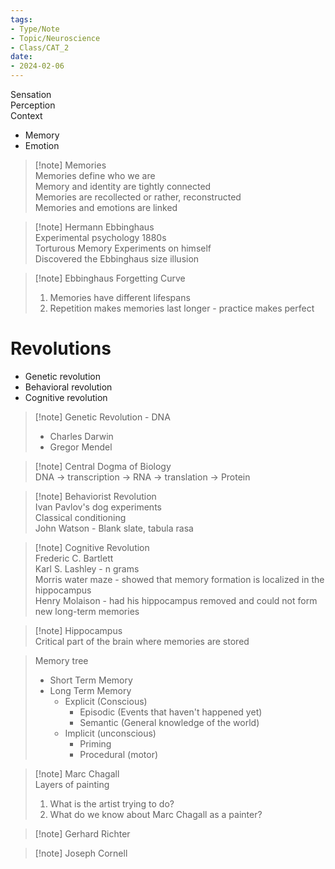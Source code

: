 ```yaml
---
tags:  
- Type/Note  
- Topic/Neuroscience  
- Class/CAT_2  
date:  
- 2024-02-06  
---
```

  
Sensation  
Perception  
Context  
- Memory  
- Emotion  
  
> [!note] Memories  
> Memories define who we are  
> Memory and identity are tightly connected  
> Memories are recollected or rather, reconstructed  
> Memories and emotions are linked  
  
> [!note] Hermann Ebbinghaus  
> Experimental psychology 1880s  
> Torturous Memory Experiments on himself  
> Discovered the Ebbinghaus size illusion  
  
> [!note] Ebbinghaus Forgetting Curve  
> 1. Memories have different lifespans  
> 2. Repetition makes memories last longer - practice makes perfect  
  
# Revolutions  
- Genetic revolution  
- Behavioral revolution  
- Cognitive revolution  
  
> [!note] Genetic Revolution - DNA  
> - Charles Darwin  
> - Gregor Mendel  
  
> [!note] Central Dogma of Biology  
> DNA -> transcription -> RNA -> translation -> Protein  
  
> [!note] Behaviorist Revolution  
> Ivan Pavlov's dog experiments  
> Classical conditioning  
> John Watson - Blank slate, tabula rasa  
  
> [!note] Cognitive Revolution  
> Frederic C. Bartlett  
> Karl S. Lashley - n grams  
> Morris water maze - showed that memory formation is localized in the hippocampus  
> Henry Molaison - had his hippocampus removed and could not form new long-term memories  
  
> [!note] Hippocampus  
> Critical part of the brain where memories are stored  
  
> Memory tree  
> - Short Term Memory  
> - Long Term Memory  
> 	- Explicit (Conscious)  
> 		- Episodic (Events that haven't happened yet)  
> 		- Semantic (General knowledge of the world)  
> 	- Implicit (unconscious)  
> 		- Priming  
> 		- Procedural (motor)  
  
> [!note] Marc Chagall  
> Layers of painting  
> 1. What is the artist trying to do?  
> 2. What do we know about Marc Chagall as a painter?  
  
> [!note] Gerhard Richter  
  
> [!note] Joseph Cornell  

